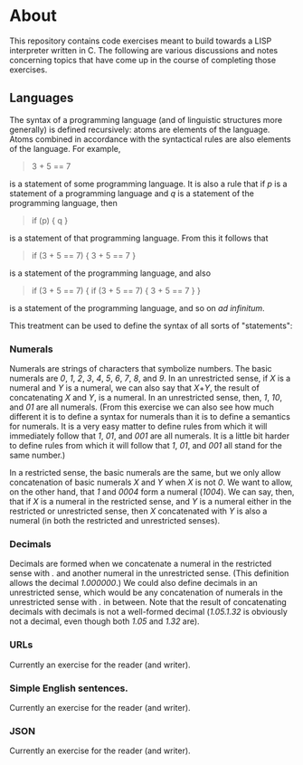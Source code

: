# About
This repository contains code exercises meant to build towards a LISP interpreter written in C.  The following are various discussions and notes concerning topics that have come up in the course of completing those exercises.

## Languages
The syntax of a programming language (and of linguistic structures more generally) is defined recursively: atoms are elements of the language.  Atoms combined in accordance with the syntactical rules are also elements of the language.  For example,

> 3 + 5 == 7

is a statement of some programming language.  It is also a rule that if _p_ is a statement of a programming language and _q_ is a statement of the programming language, then

> if (p) { q }

is a statement of that programming language.  From this it follows that 

> if (3 + 5 == 7) { 3 + 5 == 7 }

is a statement of the programming language, and also

> if (3 + 5 == 7) { if (3 + 5 == 7) { 3 + 5 == 7 } }

is a statement of the programming language, and so on _ad infinitum_.

This treatment can be used to define the syntax of all sorts of "statements":

### Numerals

Numerals are strings of characters that symbolize numbers.  The basic numerals are _0_, _1_, _2_, _3_, _4_, _5_, _6_, _7_, _8_, and _9_.  In an unrestricted sense, if _X_ is a numeral and _Y_ is a numeral, we can also say that _X_+_Y_, the result of concatenating _X_ and _Y_, is a numeral.  In an unrestricted sense, then, _1_, _10_, and _01_ are all numerals.  (From this exercise we can also see how much different it is to define a syntax for numerals than it is to define a semantics for numerals.  It is a very easy matter to define rules from which it will immediately follow that _1_, _01_, and _001_ are all numerals.  It is a little bit harder to define rules from which it will follow that _1_, _01_, and _001_ all stand for the same number.)

In a restricted sense, the basic numerals are the same, but we only allow concatenation of basic numerals _X_ and _Y_ when _X_ is not _0_.  We want to allow, on the other hand, that _1_ and _0004_ form a numeral (_1004_).  We can say, then, that if _X_ is a numeral in the restricted sense, and _Y_ is a numeral either in the restricted or unrestricted sense, then _X_ concatenated with _Y_ is also a numeral (in both the restricted and unrestricted senses).

### Decimals

Decimals are formed when we concatenate a numeral in the restricted sense with _._ and another numeral in the unrestricted sense.  (This definition allows the decimal _1.000000_.)  We could also define decimals in an unrestricted sense, which would be any concatenation of numerals in the unrestricted sense with _._ in between.  Note that the result of concatenating decimals with decimals is not a well-formed decimal (_1.05.1.32_ is obviously not a decimal, even though both _1.05_ and _1.32_ are).

### URLs
Currently an exercise for the reader (and writer).

### Simple English sentences.
Currently an exercise for the reader (and writer).

### JSON
Currently an exercise for the reader (and writer).